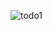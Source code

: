 ![todo1](https://user-images.githubusercontent.com/58137490/112233266-ca053080-8c42-11eb-8724-5101e2e95295.png)

